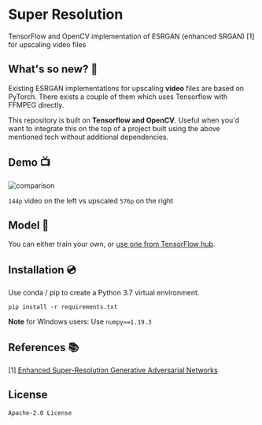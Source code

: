 # Super Resolution 

TensorFlow and OpenCV implementation of ESRGAN (enhanced SRGAN) [1] for upscaling video files


## What's so new? 💭

Existing ESRGAN implementations for upscaling **video** files are based on PyTorch. There exists a couple of them which uses Tensorflow with FFMPEG directly.

This repository is built on **Tensorflow and OpenCV**. Useful when you'd want to integrate this on the top of a project built using the above mentioned tech without additional dependencies.

## Demo 📺

![comparison](utils/comparison.gif)

`144p` video on the left vs upscaled `576p` on the right

## Model 📁

You can either train your own, or [use one from TensorFlow hub](https://tfhub.dev/captain-pool/esrgan-tf2/1).

## Installation 💿

Use conda / pip to create a Python 3.7 virtual environment.

`pip install -r requirements.txt`

**Note** for Windows users: Use `numpy==1.19.3`

## References 📚

[1] [Enhanced Super-Resolution Generative Adversarial Networks](https://arxiv.org/abs/1809.00219)

## License
`Apache-2.0 License`
